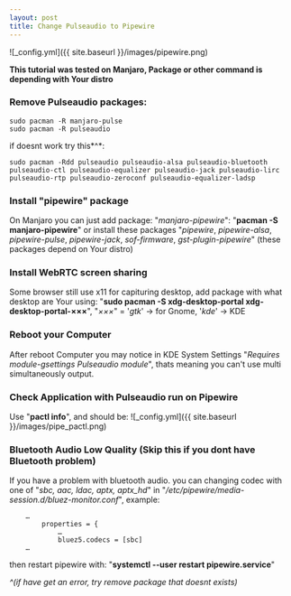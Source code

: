 ```yaml
---
layout: post
title: Change Pulseaudio to Pipewire
---
```


![_config.yml]({{ site.baseurl }}/images/pipewire.png)

**This tutorial was tested on Manjaro, Package or other command is depending with Your distro**
### Remove Pulseaudio packages:
```
sudo pacman -R manjaro-pulse
sudo pacman -R pulseaudio
```
if doesnt work try this*^*:
```
sudo pacman -Rdd pulseaudio pulseaudio-alsa pulseaudio-bluetooth pulseaudio-ctl pulseaudio-equalizer pulseaudio-jack pulseaudio-lirc pulseaudio-rtp pulseaudio-zeroconf pulseaudio-equalizer-ladsp
```

### Install "pipewire" package
On Manjaro you can just add package: "*manjaro-pipewire*":
"**pacman -S manjaro-pipewire**" or install these packages "*pipewire*, *pipewire-alsa*, *pipewire-pulse*, *pipewire-jack*, *sof-firmware*, *gst-plugin-pipewire*" (these packages depend on Your distro)

### Install WebRTC screen sharing
Some browser still use x11 for capituring desktop, add package with what desktop are Your using:
"**sudo pacman -S xdg-desktop-portal xdg-desktop-portal-×××**", "*×××*" = '*gtk*' → for Gnome, '*kde*' → KDE

### Reboot your Computer
After reboot Computer you may notice in KDE System Settings "*Requires module-gsettings Pulseaudio module*", thats meaning you can't use multi simultaneously output.

### Check Application with Pulseaudio run on Pipewire
Use "**pactl info**", and should be:
![_config.yml]({{ site.baseurl }}/images/pipe_pactl.png)

### Bluetooth Audio Low Quality (Skip this if you dont have Bluetooth problem)
If you have a problem with bluetooth audio. you can changing codec with one of "*sbc, aac, ldac, aptx, aptx_hd*" in "*/etc/pipewire/media-session.d/bluez-monitor.conf*", example:
```
    …
        properties = {
            …
            bluez5.codecs = [sbc]
    …
```
then restart pipewire with: "**systemctl --user restart pipewire.service**"



 *^(if have get an error, try remove package that doesnt exists)*
